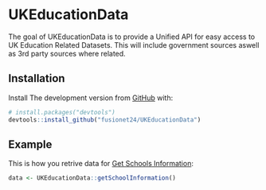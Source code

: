 
<!-- README.md is generated from README.Rmd. Please edit that file -->
UKEducationData
===============

The goal of UKEducationData is to provide a Unified API for easy access to UK Education Related Datasets. This will include government sources aswell as 3rd party sources where related.

Installation
------------

Install The development version from [GitHub](https://github.com/) with:

``` r
# install.packages("devtools")
devtools::install_github("fusionet24/UKEducationData")
```

Example
-------

This is how you retrive data for [Get Schools Information](https://get-information-schools.service.gov.uk/):

``` r
data <- UKEducationData::getSchoolInformation()
```
